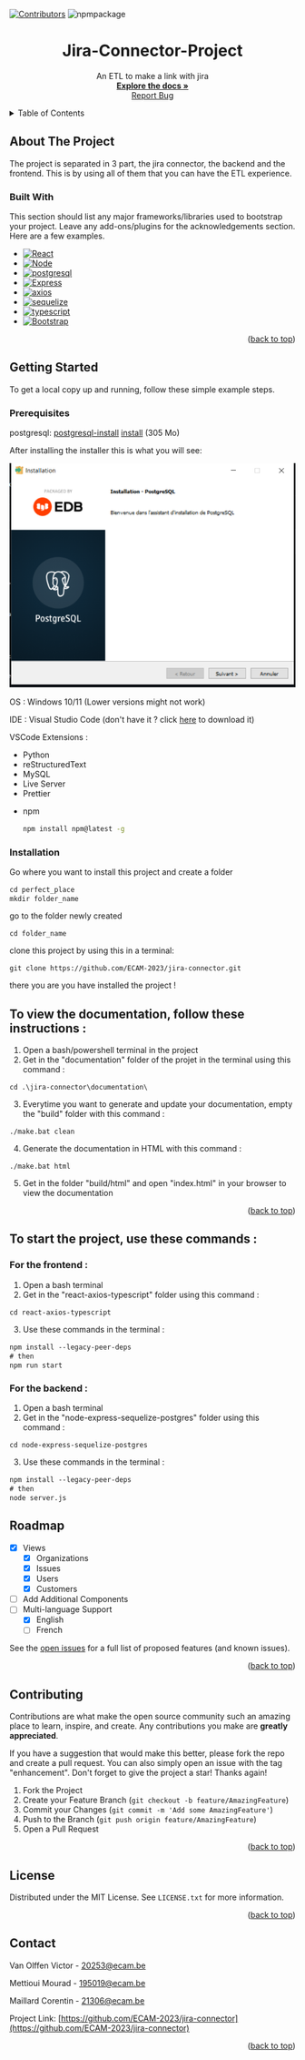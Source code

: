 <a name="readme-top"></a>

[![Contributors][contributors-shield]][contributors-url]
![npmpackage]


<!-- PROJECT LOGO -->
  <h1 align="center">Jira-Connector-Project</h3>

  <p align="center">
    An ETL to make a link with jira
    <br />
    <a href="https://github.com/ECAM-2023/jira-connector"><strong>Explore the docs »</strong></a>
    <br />
    <a href="https://github.com/ECAM-2023/jira-connector/issues">Report Bug</a>
  </p>
</div>



<!-- TABLE OF CONTENTS -->
<details>
  <summary>Table of Contents</summary>
  <ol>
    <li>
      <a href="#about-the-project">About The Project</a>
      <ul>
        <li><a href="#built-with">Built With</a></li>
      </ul>
    </li>
    <li>
      <a href="#getting-started">Getting Started</a>
      <ul>
        <li><a href="#prerequisites">Prerequisites</a></li>
        <li><a href="#installation">Installation</a></li>
      </ul>
    </li
    <li><a href="#contributing">Contributing</a></li>
    <li><a href="#license">License</a></li>
    <li><a href="#contact">Contact</a></li>

  </ol>
</details>



<!-- ABOUT THE PROJECT -->
## About The Project

The project is separated in 3 part, the jira connector, the backend and the frontend. This is by using all of them that you can have the ETL experience.



### Built With

This section should list any major frameworks/libraries used to bootstrap your project. Leave any add-ons/plugins for the acknowledgements section. Here are a few examples.

* [![React][React.js]][React-url]
* [![Node][Node.js]][node-url]
* [![postgresql][postgresql]][postgresql-url]
* [![Express][Express]][express-url]
* [![axios][axios]][axios-url]
* [![sequelize][sequelize]][sequelize-url]
* [![typescript][typescript]][typescript-url]
* [![Bootstrap][Bootstrap.com]][Bootstrap-url]

<p align="right">(<a href="#readme-top">back to top</a>)</p>



<!-- GETTING STARTED -->
## Getting Started

To get a local copy up and running, follow these simple example steps.

### Prerequisites

postgresql: [postgresql-install] <a href="https://www.enterprisedb.com/postgresql-tutorial-resources-training?uuid=4726a163-a071-4af4-8395-6d239c34d4a1&campaignId=Product_Trial_PostgreSQL_15" target="_blank" rel="noopener">install</a> (305 Mo)

After installing the installer this is what you will see:

![install_main_page]

OS : Windows 10/11 (Lower versions might not work)

IDE : Visual Studio Code (don't have it ? click [here] to download it)

VSCode Extensions :
- Python
- reStructuredText
- MySQL
- Live Server
- Prettier

* npm
  ```sh
  npm install npm@latest -g
  ```

### Installation

Go where you want to install this project and create a folder
```
cd perfect_place
mkdir folder_name
```

go to the folder newly created
```
cd folder_name
```

clone this project by using this in a terminal:
```
git clone https://github.com/ECAM-2023/jira-connector.git
```
there you are you have installed the project !

## To view the documentation, follow these instructions :
1. Open a bash/powershell terminal in the project
2. Get in the "documentation" folder of the projet in the terminal using this command :
```
cd .\jira-connector\documentation\
```
3. Everytime you want to generate and update your documentation, empty the "build" folder with this command :
```
./make.bat clean
```
4. Generate the documentation in HTML with this command :
```
./make.bat html
```
5. Get in the folder "build/html" and open "index.html" in your browser to view the documentation


<p align="right">(<a href="#readme-top">back to top</a>)</p>


## To start the project, use these commands :

### For the frontend :
1. Open a bash terminal
2. Get in the "react-axios-typescript" folder using this command :
```
cd react-axios-typescript
```
3. Use these commands in the terminal :
```
npm install --legacy-peer-deps
# then
npm run start
```

### For the backend :
1. Open a bash terminal 
2. Get in the "node-express-sequelize-postgres" folder using this command :
```
cd node-express-sequelize-postgres
```
3. Use these commands in the terminal :
```
npm install --legacy-peer-deps
# then
node server.js
```



<!-- ROADMAP -->
## Roadmap

- [x] Views 
    - [x] Organizations
    - [x] Issues
    - [x] Users
    - [x] Customers
- [ ] Add Additional Components
- [ ] Multi-language Support
    - [x] English
    - [ ] French

See the [open issues](https://github.com/othneildrew/Best-README-Template/issues) for a full list of proposed features (and known issues).

<p align="right">(<a href="#readme-top">back to top</a>)</p>



<!-- CONTRIBUTING -->
## Contributing

Contributions are what make the open source community such an amazing place to learn, inspire, and create. Any contributions you make are **greatly appreciated**.

If you have a suggestion that would make this better, please fork the repo and create a pull request. You can also simply open an issue with the tag "enhancement".
Don't forget to give the project a star! Thanks again!

1. Fork the Project
2. Create your Feature Branch (`git checkout -b feature/AmazingFeature`)
3. Commit your Changes (`git commit -m 'Add some AmazingFeature'`)
4. Push to the Branch (`git push origin feature/AmazingFeature`)
5. Open a Pull Request

<p align="right">(<a href="#readme-top">back to top</a>)</p>



<!-- LICENSE -->
## License

Distributed under the MIT License. See `LICENSE.txt` for more information.

<p align="right">(<a href="#readme-top">back to top</a>)</p>



<!-- CONTACT -->
## Contact

Van Olffen Victor - 20253@ecam.be

Mettioui Mourad - 195019@ecam.be

Maillard Corentin - 21306@ecam.be

Project Link: [https://github.com/ECAM-2023/jira-connector](https://github.com/ECAM-2023/jira-connector)

<p align="right">(<a href="#readme-top">back to top</a>)</p>



<!-- MARKDOWN LINKS & IMAGES -->
[npmpackage]:  https://img.shields.io/badge/npm_packages-9.6.4-green
[contributors-shield]: https://img.shields.io/badge/contributors-3-greenv
[contributors-url]: https://github.com/ECAM-2023/jira-connector/graphs/contributors
[install_main_page]: documentation/source/_static/images/inst_MP.PNG
[Node.js]: https://img.shields.io/badge/node.js-555555?logo=nodedotjs
[Node-url]: https://nodejs.org/
[React.js]: https://img.shields.io/badge/React-555555?logo=react
[React-url]: https://reactjs.org/
[axios]: https://img.shields.io/badge/axios-555555?logo=axios
[axios-url]: https://axios.org/
[postgresql]: https://img.shields.io/badge/postgresql-555555?logo=postgresql
[postgresql-url]: https://postgresql.org/
[postgresql-install]: https://www.enterprisedb.com/postgresql-tutorial-resources-training?uuid=4726a163-a071-4af4-8395-6d239c34d4a1&campaignId=Product_Trial_PostgreSQL_15
[Express]: https://img.shields.io/badge/Express-555555?logo=Express
[express-url]: https://Express.org/
[sequelize]: https://img.shields.io/badge/sequelize-555555?logo=sequelize
[sequelize-url]: https://sequelize.org/
[typescript]: https://img.shields.io/badge/typescript-555555?logo=typescript
[typescript-url]: https://typescript.org/
[Bootstrap.com]: https://img.shields.io/badge/Bootstrap-555555?&logo=bootstrap
[Bootstrap-url]: https://getbootstrap.com
[here]: https://code.visualstudio.com/Download
